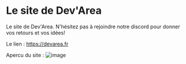 # Le site de Dev'Area
Le site de Dev'Area.
N'hésitez pas à rejoindre notre discord pour donner vos retours et vos idées!

Le lien : https://devarea.fr

Apercu du site :
![image](https://user-images.githubusercontent.com/59512940/158427911-b0de0c32-6cea-4c7b-9768-69710cc1df2f.png)
